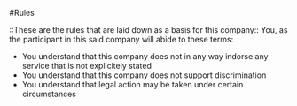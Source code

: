 #Rules

::These are the rules that are laid down as a basis for this company::
You, as the participant in this said company will abide to these terms:
- You understand that this company does not in any way indorse any service that is not explicitely stated
- You understand that this company does not support discrimination
- You understand that legal action may be taken under certain circumstances
